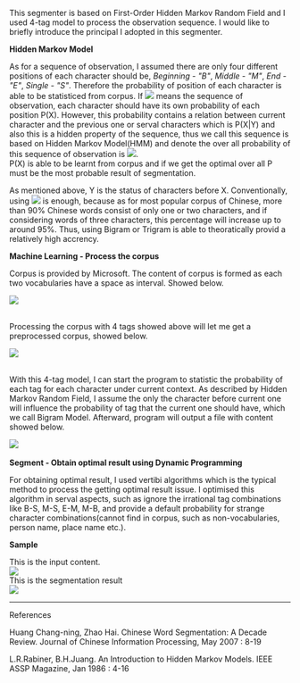 
<p>This segmenter is based on First-Order Hidden Markov Random Field and I used 4-tag model to process the observation
 sequence. I would like to briefly introduce the principal I adopted in this segmenter.
</p>
<b>Hidden Markov Model</b><br/>
<p>As for a sequence of observation, I assumed there are only four different positions of each character should be, <em>Beginning - "B"</em>,
<em>Middle - "M"</em>, <em>End - "E"</em>, <em>Single - "S"</em>. Therefore the probability of position of each character is able to be
statisticed from corpus. If <img src="http://august-charter-92912.appspot.com/Resources/image/seqofOB.jpg"> means the sequence of observation, each character should have its own probability of each position P(X). 
However, this probability contains a relation between current character and the previous one or serval characters which is P(X|Y) and also 
this is a hidden property of the sequence, thus we call this sequence is based on Hidden Markov Model(HMM) and denote the over all probability
of this sequence of observation is <img src="http://august-charter-92912.appspot.com/Resources/image/overallP.jpg">. <br/>
P(X) is able to be learnt from corpus and if we get the optimal 
over all P must be the most probable result of segmentation.</p>
<p>As mentioned above, Y is the status of characters before X. Conventionally, using <img src="http://august-charter-92912.appspot.com/Resources/image/preconditionY.jpg"/> is enough, 
because as for most popular corpus of Chinese, more than 90% Chinese words consist of only one or two characters, and if considering words of 
three characters, this percentage will increase up to around 95%. Thus, using Bigram or Trigram is able to theoratically provid a relatively 
high accrency. </p>
<b>Machine Learning - Process the corpus</b> <br/>
<p>Corpus is provided by Microsoft. The content of corpus is formed as each two vocabularies have a space as
interval. Showed below.</p>
<img src="http://august-charter-92912.appspot.com/Resources/image/corpus.jpg"/><br/><br/>
<p>Processing the corpus with 4 tags showed above
will let me get a preprocessed corpus, showed below.</p>
<img src="http://august-charter-92912.appspot.com/Resources/image/corpus-preprocessed.jpg"/><br/><br/>
<p>With this 4-tag model, I can start the program
to statistic the probability of each tag for each character under current context. As described by Hidden Markov 
Random Field, I assume the only the character before current one will influence the probability of tag that the
current one should have, which we call Bigram Model. Afterward, program will output a file with content showed below.</p>
<img src="http://august-charter-92912.appspot.com/Resources/image/corpus-sta.jpg"/><br/><br/>
<b>Segment - Obtain optimal result using Dynamic Programming</b>
<p>For obtaining optimal result, I used vertibi algorithms which is the typical method to process the getting optimal result
 issue. I optimised this algorithm in serval aspects, such as ignore the irrational tag combinations like B-S, M-S, E-M, M-B, and
 provide a default probability for strange character combinations(cannot find in corpus, such as non-vocabularies, person name, 
 place name etc.).</p>
<b>Sample</b>
<p>This is the input content.<br/>
<img src="http://august-charter-92912.appspot.com/Resources/image/segNETin.jpg"/><br/>
This is the segmentation result<br/>
<img src="http://august-charter-92912.appspot.com/Resources/image/segNETres.jpg"/></p>
<hr>
<p>References</p>
<p>Huang Chang-ning, Zhao Hai. Chinese Word Segmentation: A Decade Review. Journal of Chinese Information Processing, May 2007 : 8-19 </p>
<p>L.R.Rabiner, B.H.Juang. An Introduction to Hidden Markov Models. IEEE ASSP Magazine, Jan 1986 : 4-16 </p>
</div>
